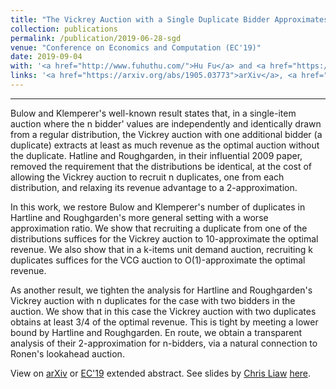 ```yaml
---
title: "The Vickrey Auction with a Single Duplicate Bidder Approximates the Optimal Revenue"
collection: publications
permalink: /publication/2019-06-28-sgd
venue: "Conference on Economics and Computation (EC'19)"
date: 2019-09-04
with: '<a href="http://www.fuhuthu.com/">Hu Fu</a> and <a href="https://www.cs.ubc.ca/~cvliaw">Chris Liaw</a>'
links: '<a href="https://arxiv.org/abs/1905.03773">arXiv</a>, <a href="https://dl.acm.org/citation.cfm?id=3329597">EC'19</a>'
---
```


---

Bulow and Klemperer's well-known result states that, in a single-item auction where the n bidder' values are independently and identically drawn from a regular distribution, the Vickrey auction with one additional bidder (a duplicate) extracts at least as much revenue as the optimal auction without the duplicate. Hatline and Roughgarden, in their influential 2009 paper, removed the requirement that the distributions be identical, at the cost of allowing the Vickrey auction to recruit n duplicates, one from each distribution, and relaxing its revenue advantage to a 2-approximation.

In this work, we restore Bulow and Klemperer's number of duplicates in Hartline and Roughgarden's more general setting with a worse approximation ratio. We show that recruiting a duplicate from one of the distributions suffices for the Vickrey auction to 10-approximate the optimal revenue. We also show that in a k-items unit demand auction, recruiting k duplicates suffices for the VCG auction to O(1)-approximate the optimal revenue.

As another result, we tighten the analysis for Hartline and Roughgarden's Vickrey auction with n duplicates for the case with two bidders in the auction. We show that in this case the Vickrey auction with two duplicates obtains at least 3/4 of the optimal revenue. This is tight by meeting a lower bound by Hartline and Roughgarden. En route, we obtain a transparent analysis of their 2-approximation for n-bidders, via a natural connection to Ronen's lookahead auction. 	

View on [arXiv](https://arxiv.org/abs/1905.03773) or [EC'19](http://sikander-randhawa.github.io/files/sgd-non-uni.pdf) extended abstract. See slides by [Chris Liaw](https://cvliaw.github.io/) [here](https://cvliaw.github.io/files/slides/bk.pdf).

